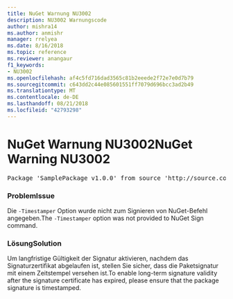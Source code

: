 ```yaml
---
title: NuGet Warnung NU3002
description: NU3002 Warnungscode
author: mishra14
ms.author: anmishr
manager: rrelyea
ms.date: 8/16/2018
ms.topic: reference
ms.reviewer: anangaur
f1_keywords:
- NU3002
ms.openlocfilehash: af4c5fd716dad3565c81b2eeede2f72e7e0d7b79
ms.sourcegitcommit: c643dd2c44e085601551ff7079d696bcc3ad2b49
ms.translationtype: MT
ms.contentlocale: de-DE
ms.lasthandoff: 08/21/2018
ms.locfileid: "42793298"
---
```

# <a name="nuget-warning-nu3002"></a><span data-ttu-id="c4a78-103">NuGet Warnung NU3002</span><span class="sxs-lookup"><span data-stu-id="c4a78-103">NuGet Warning NU3002</span></span>

<pre>Package 'SamplePackage v1.0.0' from source 'http://source.com/index.json': The '-Timestamper' option was not provided. The signed package will not be timestamped. To learn more about this option, please visit https://docs.nuget.org/docs/reference/command-line-reference.</pre>

### <a name="issue"></a><span data-ttu-id="c4a78-104">Problem</span><span class="sxs-lookup"><span data-stu-id="c4a78-104">Issue</span></span>

<span data-ttu-id="c4a78-105">Die `-Timestamper` Option wurde nicht zum Signieren von NuGet-Befehl angegeben.</span><span class="sxs-lookup"><span data-stu-id="c4a78-105">The `-Timestamper` option was not provided to NuGet Sign command.</span></span>


### <a name="solution"></a><span data-ttu-id="c4a78-106">Lösung</span><span class="sxs-lookup"><span data-stu-id="c4a78-106">Solution</span></span>

<span data-ttu-id="c4a78-107">Um langfristige Gültigkeit der Signatur aktivieren, nachdem das Signaturzertifikat abgelaufen ist, stellen Sie sicher, dass die Paketsignatur mit einem Zeitstempel versehen ist.</span><span class="sxs-lookup"><span data-stu-id="c4a78-107">To enable long-term signature validity after the signature certificate has expired, please ensure that the package signature is timestamped.</span></span>


